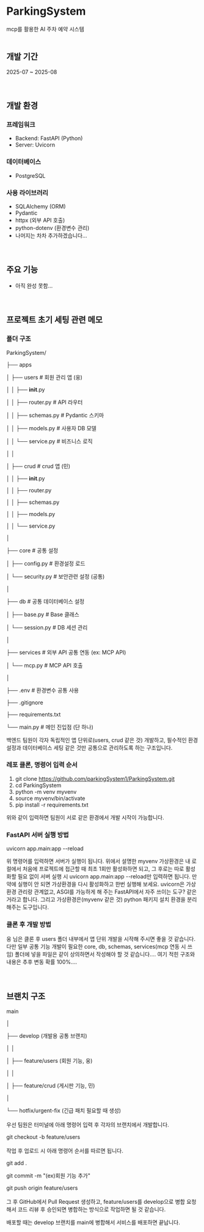 # ParkingSystem

mcp를 활용한 AI 주차 예약 시스템
<br><br>
## 개발 기간

2025-07 ~ 2025-08
<br><br><br>
## 개발 환경

### 프레임워크

- Backend: FastAPI (Python)
- Server: Uvicorn

### 데이터베이스

- PostgreSQL

### 사용 라이브러리

- SQLAlchemy (ORM)
- Pydantic
- httpx (외부 API 호출)
- python-dotenv (환경변수 관리)
- 나머지는 차차 추가하겠습니다...
<br><br><br>
## 주요 기능

- 아직 완성 못함...
<br><br><br>
## 프로젝트 초기 세팅 관련 메모

### 폴더 구조

ParkingSystem/

├── apps

│   ├── users               # 회원 관리 앱 (웅)

│   │   ├── __init__.py

│   │   ├── router.py       # API 라우터

│   │   ├── schemas.py      # Pydantic 스키마

│   │   ├── models.py       # 사용자 DB 모델

│   │   └── service.py      # 비즈니스 로직

│   │

│   ├── crud                # crud 앱 (민)

│   │   ├── __init__.py

│   │   ├── router.py

│   │   ├── schemas.py

│   │   ├── models.py

│   │   └── service.py

│

├── core                    # 공통 설정

│   ├── config.py           # 환경설정 로드

│   └── security.py         # 보안관련 설정 (공통)

│

├── db                      # 공통 데이터베이스 설정

│   ├── base.py             # Base 클래스

│   └── session.py          # DB 세션 관리

│

├── services                # 외부 API 공통 연동 (ex: MCP API)

│   └── mcp.py              # MCP API 호출

│

├── .env                    # 환경변수 공통 사용

├── .gitignore

├── requirements.txt

└── main.py                 # 메인 진입점 (단 하나)

백엔드 팀원이 각자 독립적인 앱 단위로(users, crud 같은 것) 개발하고, 필수적인 환경설정과 데이터베이스 세팅 같은 것만 공통으로 관리하도록 하는 구조입니다.

### 레포 클론, 명령어 입력 순서

1. git clone https://github.com/parkingSystem1/ParkingSystem.git
2. cd ParkingSystem
3. python -m venv myvenv
4. source myvenv/bin/activate
5. pip install -r requirements.txt

위와 같이 입력하면 팀원이 서로 같은 환경에서 개발 시작이 가능합니다.

### FastAPI 서버 실행 방법

uvicorn app.main:app --reload

위 명령어를 입력하면 서버가 실행이 됩니다. 위에서 설명한 myvenv 가상환경은 내 로컬에서 처음에 프로젝트에 접근할 때 최초 1회만 활성화하면 되고, 그 후로는 따로 활성화할 필요 없이 서버 실행 시 uvicorn app.main:app --reload만 입력하면 됩니다. 만약에 실행이 안 되면 가상환경을 다시 활성화하고 한번 실행해 보세요. uvicorn은 가상환경 관리랑 관계없고, ASGI를 가능하게 해 주는 FastAPI에서 자주 쓰이는 도구? 같은 거라고 합니다. 그리고 가상환경은(myvenv 같은 것) python 패키지 설치 환경을 분리해주는 도구입니다.

### 클론 후 개발 방법

웅 님은 클론 후 users 폴더 내부에서 앱 단위 개발을 시작해 주시면 좋을 것 같습니다. 다만 일부 공통 기능 개발이 필요한 core, db, schemas, services(mcp 연동 시 쓰임) 폴더에 넣을 파일은 같이 상의하면서 작성해야 할 것 같습니다.... 여기 적힌 구조와 내용은 추후 변동 확률 100%....
<br><br><br>
## 브랜치 구조
main

│

├── develop (개발용 공통 브랜치)

│   │

│   ├── feature/users (회원 기능, 웅)

│   │

│   ├── feature/crud (게시판 기능, 민)

│

└── hotfix/urgent-fix (긴급 패치 필요할 때 생성)
<br><br>
우선 팀원은 터미널에 아래 명령어 입력 후 각자의 브랜치에서 개발합니다.

git checkout -b feature/users
<br><br>
작업 후 업로드 시 아래 명령어 순서를 따르면 됩니다.

git add .

git commit -m "(ex)회원 기능 추가"

git push origin feature/users
<br><br>
그 후 GitHub에서 Pull Request 생성하고, feature/users를 develop으로 병합 요청해서 코드 리뷰 후 승인되면 병합하는 방식으로 작업하면 될 것 같습니다.

배포할 때는 develop 브랜치를 main에 병합해서 서비스를 배포하면 끝납니다.










